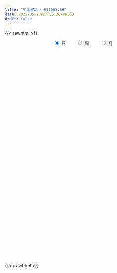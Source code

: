 ```yaml
---
title: "中国建筑 - 601668.SH"
date: 2022-05-25T17:30:36+08:00
draft: false
---
```

{{< rawhtml >}}
    <div style="text-align: center">
        <label style="padding: 1rem;"><input style="margin-right: .5rem" type="radio" name="period" value="D" checked onclick="period_change(this)">日</label>
        <label style="padding: 1rem;"><input style="margin-right: .5rem" type="radio" name="period" value="W" onclick="period_change(this)">周</label>
        <label style="padding: 1rem;"><input style="margin-right: .5rem" type="radio" name="period" value="M" onclick="period_change(this)">月</label>
    </div>
    <div id="chart" style="height: 700px;"></div> 
    <script type="text/javascript">
        const D_v = [1360101.6100000001,1392714.8,998926.4399999999,1612810.3400000001,1445352.8100000001,1021594.35,2459560.48,2908626.8500000001,1517408.1699999999,1012948.71,1741117.47,963493.4,1064479.2,879529.52,942030.1899999999,1046101.77,1076076.01,964604.95,1066996.77,1388103.6200000001,2190643.7599999998,1404100.3999999999,1274569.7,1471688.4199999999,1301064.99,1191312.5900000001,1257086.96,1027785.54,2092525.05,1422359.3400000001,913620.38,979761.47,1739070.6599999999,1266621.6599999999,990842.86,1190211.5800000001,1152554.21,976217.88,1118219.27,742549.1,1280589.49,3288427.3399999999,1996487.3300000001,1348569.6799999999,913445.9399999999,1358517.6399999999,1182794.3799999999,1583719.1899999999,1151745.0700000001,1948972.3200000001,2094670.6299999999,2552726.4900000002,1842533.4199999999,1825535.3999999999,1449966.8300000001,2083041.9299999999,2162835.0499999998,1305897.3999999999,1696450.8100000001,1042867.01,2202398.1099999999,1196700.52,3603132.4500000002,1065997.77,1224951.3700000001,1645484.1599999999,2845527.77,2789050.6299999999,1915275.4399999999,1397251.55,1253429.3500000001,1357920.6100000001,1608032.0700000001,1458011.05,2624080.1200000001,2064805.8,3075808.0600000001,10453571.7899999991,7933559.0700000003,4875967.8300000001,5429821.3099999996,4072835.29,3564433.75,5873578.7300000004,6014260.6200000001,3943899.9100000001,4676002.54,2920703.23,3292219.6800000002,2996634.7400000002,3036621.6200000001,2995160.73,2358798.6899999999,2352659.7599999998,2290833.0699999998,2071234.02,1937660.0700000001,2055385.9099999999,1497834.8500000001,2065011.6499999999,1742515.9399999999,1149049.52,2434010.52,1510064.98,975485.3100000001,1202920.03,1388474.79,1598780.3100000001,1384163.0,1288791.0,1560334.3799999999,1132849.1200000001,1296006.78,2389823.3399999999,1746901.8200000001,933894.01,1103480.1399999999,1599222.98,1027770.74,972227.53,1547441.95,4342117.0499999998,1825632.4299999999,1130415.27,1168532.8400000001,746122.8199999999,836090.39,1632609.9199999999,1250412.77,908460.7,680251.55,630937.36,632669.96,871461.38,943592.8,905299.16,1645366.5600000001,1504206.6699999999,2052636.23,3070730.1299999999,2028251.8700000001,1799703.98,1496221.8,2472458.96,1929347.9199999999,2309618.7000000002,1644216.79,1867404.1000000001,2129659.5,1799191.3500000001,1527022.21,1079974.3799999999,1229490.3200000001,1377560.3100000001,1567974.53,1040564.25,858237.55,1808339.03,1584004.72,1515031.54,2945542.6400000001,4166665.1800000002,4113448.6699999999,4156037.6899999999,3559421.4399999999,2864200.9700000002,3606356.1899999999,1796241.4099999999,4516734.3700000001,4533174.8700000001,4555757.5700000003,2184713.1600000001,3820414.5,2315543.1099999999,1582636.3600000001,2293774.8399999999,2824208.5299999998,3660556.1400000001,3102690.3100000001,3130875.8100000001,2885482.3399999999,5358190.2599999998,4611250.04,2612144.23,2662759.5600000001,1782053.4299999999,2732736.3399999999,2611863.3900000001,2437901.3900000001,2577076.5899999999,3260569.0899999999,2984045.8100000001,1423229.3100000001,1890759.79,2028189.1799999999,6006307.8899999997,2622284.4500000002,3704856.4700000002,3330211.4500000002,3421567.2599999998,2534416.8700000001,3278894.8799999999,2200565.4500000002,5042651.0999999996,3745122.54,2794406.27,3925791.23,2296643.48,2840247.0099999998,4768029.7599999998,2656634.8500000001,2853022.0699999998,3006446.5,2151277.2799999998,3609195.3599999999,3422677.04,3390237.6099999999,9455066.8900000006,5488493.5800000001,7327910.3099999996,5555097.7699999996,4370221.9800000004,3439435.3999999999,3241716.3500000001,3833250.1899999999,4141071.8399999999,3338471.79,4158451.3399999999,2545957.8100000001,2836386.1600000001,3518013.25,4147096.8999999999,5154512.4100000001,5148012.9500000002,5223922.2000000002,3950225.75,3112917.3999999999,2234132.46,3405446.3999999999,3964876.1400000001,2599425.3300000001,2554526.6600000001,2775347.2200000002,2110607.6800000002,1914530.6699999999,2110746.6499999999,2319347.9500000002,2887598.1099999999,2585779.96,1892788.8]
const D_histogram = [0.0,-0.0012189174,-0.0025288849,-0.0062593212,-0.0076402864,-0.0098966771,-0.0143924943,-0.0096403251,-0.0060388415,-0.003946267,-0.0059506336,-0.0073537643,-0.0064517881,-0.0059755425,-0.0063837504,-0.0054851827,-0.0056273411,-0.0057952607,-0.0035130991,-0.0034700356,0.0006699568,-0.000166995,0.0008092889,-0.0014131143,-0.0024638037,-0.0039383086,-0.0055985624,-0.0048248482,-0.0001172979,0.0061967449,0.0095158378,0.0101430419,0.0083824666,0.0083446754,0.0055405938,0.0017751981,0.0033442014,0.0043377708,0.0010796385,-0.0008459824,-0.0031098917,0.0028362285,0.0053137701,0.008666169,0.0085423615,0.0081412855,0.0062925391,0.0017044634,0.0007414719,0.003375758,-0.0014536893,-0.0081520727,-0.0137376185,-0.0202160749,-0.0211249127,-0.0158943242,-0.0070536319,-0.0040556831,0.0008758231,0.0016533188,0.0087171082,0.0129490948,0.0189838607,0.0206835402,0.016977123,0.0183341677,0.0150938466,0.0193182731,0.0171069742,0.012853347,0.006875138,0.0013900656,-0.0003106668,-0.0021022914,0.0031677689,0.0036459983,0.0106600711,0.0347804074,0.0523245029,0.0525824334,0.0546358961,0.0556680616,0.0546027579,0.0578977851,0.0502193823,0.0436092203,0.0232376696,0.0054665203,-0.0135846739,-0.0279412817,-0.0334337196,-0.0310916128,-0.0372925876,-0.0452472545,-0.0467610342,-0.0491572711,-0.0499544309,-0.0451264392,-0.0413901869,-0.0409924461,-0.0419764633,-0.0404883997,-0.0412656691,-0.0363080638,-0.0311239657,-0.0285514341,-0.0213037972,-0.0152863322,-0.0128732265,-0.0121782449,-0.0132070024,-0.0133176056,-0.0089875161,0.0017484672,0.0025310483,0.0053245329,0.0047526018,0.0008140893,-0.0024772167,-0.0045465077,-0.0006256124,0.0176947047,0.0242561135,0.0243243752,0.0202638395,0.0163348348,0.0113806523,0.013037619,0.0091490999,0.007073181,0.0062260665,0.0061793595,0.0034318138,-0.0002341797,-0.0023685973,-0.0002348815,0.0051008768,0.0102377482,0.0143191672,0.0225978713,0.0228110377,0.0242874821,0.0225939113,0.0234179563,0.0161507727,0.01564349,0.0180877669,0.0183836056,0.0198281432,0.0212335689,0.0161106434,0.0122331196,0.0086733974,0.0086705883,0.0064103322,0.0009244981,-0.0031067133,-0.0021787319,-0.0001006351,0.0000369175,0.0066089992,0.0168545365,0.030103375,0.0368133671,0.0306929868,0.0206107223,0.0008686589,-0.0143223981,-0.005410336,0.0053907077,0.0129681735,0.0117166164,0.0145427525,0.0076180549,0.007052721,0.0047432842,-0.0087598949,0.0001666783,0.0054526909,0.0024237516,0.0026327156,0.0105977698,-0.0019063938,-0.013178723,-0.0141235383,-0.0180861984,-0.0115660776,-0.0102781666,-0.0142283214,-0.022498445,-0.036820489,-0.0496338164,-0.0543349219,-0.0503902806,-0.0430331177,-0.0178702297,-0.0038852377,0.0061984644,0.0056360621,0.0035229371,-0.0026502899,-0.0123150121,-0.0204425437,-0.0501083016,-0.0584192823,-0.0566057374,-0.0490505658,-0.0445626786,-0.0306438215,-0.0070063847,0.0093739689,0.0190493197,0.0297150793,0.0327166449,0.0421697067,0.04614031,0.0508285423,0.0804938461,0.0902523665,0.1053235622,0.1054637598,0.0902541848,0.074949746,0.06532272,0.056419084,0.0400107114,0.0356218927,0.014664865,-0.0060389679,-0.0133596537,-0.0329376596,-0.0335698677,-0.0285993292,-0.0094634751,0.007996711,0.0113477468,-0.0026423865,-0.0165513939,-0.01751734,-0.0307019163,-0.0437638172,-0.0444771749,-0.0366737606,-0.0372593889,-0.041711132,-0.0374086423,-0.0322266872,-0.0400934053,-0.0511677751,-0.0527064775]
const D_fast = [0.0,-0.0015236467,-0.0034658355,-0.0087611021,-0.0120521389,-0.0167826988,-0.0248766396,-0.0225345517,-0.0204427785,-0.0193367707,-0.0228287957,-0.0260703675,-0.0267813383,-0.0277989783,-0.0298031238,-0.0302758518,-0.0318248455,-0.0334415802,-0.0320376934,-0.0328621389,-0.0285546572,-0.0294333578,-0.0282547517,-0.0308304335,-0.0324970738,-0.0349561558,-0.0380160502,-0.0384485481,-0.0337703223,-0.0259070932,-0.0202090409,-0.0170460764,-0.0167110349,-0.0146626573,-0.0160815904,-0.0194031866,-0.016998133,-0.0149201209,-0.0179083436,-0.02004546,-0.0230868423,-0.016431665,-0.0126256809,-0.0071067397,-0.0050949568,-0.0034607115,-0.0037363231,-0.007898283,-0.0086759064,-0.0051976809,-0.0103905505,-0.0191269521,-0.0281469025,-0.0396793777,-0.0458694436,-0.0446124361,-0.0375351518,-0.0355511238,-0.0304006618,-0.0292098364,-0.01996677,-0.0124975097,-0.0017167786,0.005153786,0.0056916495,0.0116322361,0.0121653767,0.0212193715,0.0232848162,0.0222445256,0.0179851011,0.0128475452,0.0110691461,0.0087519486,0.0148139511,0.0162036801,0.0258827706,0.0586982088,0.0893234301,0.1027269689,0.1184394057,0.1333885866,0.1459739723,0.1637434458,0.1686198886,0.1729120316,0.1583498983,0.1419453791,0.1194980164,0.0981560882,0.0843052204,0.078874424,0.0633503023,0.0440838218,0.0308797835,0.0161942289,0.0029084613,-0.0035451568,-0.0101564512,-0.020006822,-0.031484955,-0.0401189913,-0.051212678,-0.0553320887,-0.057928982,-0.0624943089,-0.0605726214,-0.0583767394,-0.0591819403,-0.06153152,-0.0658620281,-0.0693020327,-0.0672188222,-0.056045722,-0.0546303789,-0.050505761,-0.0498895418,-0.0536245319,-0.057535142,-0.06074106,-0.0569765678,-0.0342325745,-0.0216071373,-0.0154577818,-0.0144523576,-0.0142976537,-0.0164066731,-0.0114903017,-0.0130915457,-0.0133991694,-0.0126897673,-0.0111916344,-0.0130812267,-0.0168057651,-0.0195323321,-0.0174573366,-0.0108463591,-0.0031500507,0.0045111602,0.0184393321,0.0243552579,0.0319035729,0.0358584798,0.042537014,0.0393075235,0.0427111133,0.0496773319,0.0545690721,0.0609706454,0.0676844634,0.0665891986,0.0657699548,0.0643785819,0.0665434199,0.0658857469,0.0606310372,0.0558231475,0.0562064459,0.058259384,0.0584061659,0.0666304974,0.0810896689,0.1018643511,0.117777685,0.1193305514,0.1144009675,0.0948760688,0.0761044123,0.0836638904,0.095812611,0.1066321202,0.1083097171,0.1147715414,0.1097513576,0.1109492038,0.1098255881,0.0941324353,0.103100678,0.1097498634,0.107326862,0.1081940049,0.1188085015,0.1058277395,0.0912607295,0.0867850296,0.07830082,0.0819294213,0.0806477908,0.0731405555,0.0592458208,0.0357186545,0.0104968729,-0.007787963,-0.0164408919,-0.0198420084,0.0008533221,0.0138670048,0.025500323,0.0263469362,0.0251145455,0.0182787461,0.0055352707,-0.0077028968,-0.04989573,-0.0728115313,-0.0851494208,-0.0898568906,-0.0965096731,-0.0902517714,-0.0683659308,-0.0496420849,-0.0352044041,-0.0171098747,-0.005929148,0.0140663405,0.0295720213,0.0469673892,0.0967561545,0.1290777666,0.1704798528,0.1969859904,0.2043399615,0.2077729593,0.2144766133,0.2196777483,0.2132720536,0.2177887081,0.2004978965,0.1782843217,0.1676237224,0.1398113016,0.1307866266,0.1286073328,0.1453773182,0.164836682,0.1710246545,0.1563739245,0.1383270686,0.1329817876,0.1121217322,0.0881188771,0.0762862256,0.0749211997,0.0650207242,0.0501411981,0.0450915273,0.0422168105,0.0243267411,0.0004604276,-0.0142548942]
const D_slow = [0.0,-0.0003047293,-0.0009369506,-0.0025017809,-0.0044118525,-0.0068860217,-0.0104841453,-0.0128942266,-0.014403937,-0.0153905037,-0.0168781621,-0.0187166032,-0.0203295502,-0.0218234358,-0.0234193734,-0.0247906691,-0.0261975044,-0.0276463196,-0.0285245943,-0.0293921032,-0.029224614,-0.0292663628,-0.0290640406,-0.0294173192,-0.0300332701,-0.0310178472,-0.0324174878,-0.0336236999,-0.0336530244,-0.0321038381,-0.0297248787,-0.0271891182,-0.0250935015,-0.0230073327,-0.0216221842,-0.0211783847,-0.0203423344,-0.0192578917,-0.018987982,-0.0191994776,-0.0199769506,-0.0192678935,-0.0179394509,-0.0157729087,-0.0136373183,-0.011601997,-0.0100288622,-0.0096027464,-0.0094173784,-0.0085734389,-0.0089368612,-0.0109748794,-0.014409284,-0.0194633027,-0.0247445309,-0.028718112,-0.0304815199,-0.0314954407,-0.0312764849,-0.0308631552,-0.0286838782,-0.0254466045,-0.0207006393,-0.0155297542,-0.0112854735,-0.0067019316,-0.0029284699,0.0019010984,0.0061778419,0.0093911787,0.0111099632,0.0114574796,0.0113798129,0.01085424,0.0116461822,0.0125576818,0.0152226996,0.0239178014,0.0369989272,0.0501445355,0.0638035096,0.077720525,0.0913712144,0.1058456607,0.1184005063,0.1293028113,0.1351122287,0.1364788588,0.1330826903,0.1260973699,0.11773894,0.1099660368,0.1006428899,0.0893310763,0.0776408177,0.0653514999,0.0528628922,0.0415812824,0.0312337357,0.0209856242,0.0104915083,0.0003694084,-0.0099470089,-0.0190240248,-0.0268050163,-0.0339428748,-0.0392688241,-0.0430904072,-0.0463087138,-0.049353275,-0.0526550256,-0.055984427,-0.0582313061,-0.0577941893,-0.0571614272,-0.055830294,-0.0546421435,-0.0544386212,-0.0550579254,-0.0561945523,-0.0563509554,-0.0519272792,-0.0458632508,-0.039782157,-0.0347161971,-0.0306324884,-0.0277873254,-0.0245279206,-0.0222406456,-0.0204723504,-0.0189158338,-0.0173709939,-0.0165130405,-0.0165715854,-0.0171637347,-0.0172224551,-0.0159472359,-0.0133877988,-0.009808007,-0.0041585392,0.0015442202,0.0076160908,0.0132645686,0.0191190576,0.0231567508,0.0270676233,0.031589565,0.0361854664,0.0411425022,0.0464508945,0.0504785553,0.0535368352,0.0557051845,0.0578728316,0.0594754147,0.0597065392,0.0589298608,0.0583851779,0.0583600191,0.0583692485,0.0600214983,0.0642351324,0.0717609761,0.0809643179,0.0886375646,0.0937902452,0.0940074099,0.0904268104,0.0890742264,0.0904219033,0.0936639467,0.0965931008,0.1002287889,0.1021333026,0.1038964829,0.1050823039,0.1028923302,0.1029339998,0.1042971725,0.1049031104,0.1055612893,0.1082107317,0.1077341333,0.1044394525,0.100908568,0.0963870184,0.0934954989,0.0909259573,0.087368877,0.0817442657,0.0725391435,0.0601306894,0.0465469589,0.0339493887,0.0231911093,0.0187235519,0.0177522425,0.0193018586,0.0207108741,0.0215916084,0.0209290359,0.0178502829,0.0127396469,0.0002125715,-0.014392249,-0.0285436834,-0.0408063248,-0.0519469945,-0.0596079499,-0.061359546,-0.0590160538,-0.0542537239,-0.046824954,-0.0386457928,-0.0281033662,-0.0165682887,-0.0038611531,0.0162623084,0.0388254001,0.0651562906,0.0915222306,0.1140857768,0.1328232133,0.1491538933,0.1632586643,0.1732613422,0.1821668153,0.1858330316,0.1843232896,0.1809833762,0.1727489613,0.1643564943,0.157206662,0.1548407933,0.156839971,0.1596769077,0.1590163111,0.1548784626,0.1504991276,0.1428236485,0.1318826942,0.1207634005,0.1115949603,0.1022801131,0.0918523301,0.0825001696,0.0744434977,0.0644201464,0.0516282027,0.0384515833]
const D_data = [['2021-05-14', 4.8037, 4.8037, 4.7559, 4.8037],['2021-05-17', 4.7942, 4.7846, 4.7655, 4.8133],['2021-05-18', 4.7846, 4.775, 4.7559, 4.7846],['2021-05-19', 4.775, 4.7272, 4.7176, 4.775],['2021-05-20', 4.7176, 4.7367, 4.6889, 4.7367],['2021-05-21', 4.7367, 4.708, 4.708, 4.7463],['2021-05-24', 4.7176, 4.6506, 4.6411, 4.7176],['2021-05-25', 4.6602, 4.7559, 4.6411, 4.7559],['2021-05-26', 4.7463, 4.7559, 4.7272, 4.7655],['2021-05-27', 4.7559, 4.7463, 4.7272, 4.7655],['2021-05-28', 4.7559, 4.6889, 4.6793, 4.7559],['2021-05-31', 4.6889, 4.6793, 4.6698, 4.6985],['2021-06-01', 4.6889, 4.6985, 4.6793, 4.708],['2021-06-02', 4.6985, 4.6889, 4.6698, 4.708],['2021-06-03', 4.6889, 4.6698, 4.6698, 4.6985],['2021-06-04', 4.6698, 4.6793, 4.6506, 4.708],['2021-06-07', 4.6793, 4.6602, 4.6411, 4.6793],['2021-06-08', 4.6602, 4.6506, 4.6411, 4.6698],['2021-06-09', 4.6602, 4.6793, 4.6506, 4.6985],['2021-06-10', 4.6793, 4.6506, 4.6411, 4.6793],['2021-06-11', 4.6506, 4.708, 4.6411, 4.708],['2021-06-15', 4.6889, 4.6506, 4.6411, 4.708],['2021-06-16', 4.6506, 4.6698, 4.6411, 4.7176],['2021-06-17', 4.6698, 4.6219, 4.6219, 4.6793],['2021-06-18', 4.6219, 4.6219, 4.5932, 4.6315],['2021-06-21', 4.6123, 4.6028, 4.5932, 4.6315],['2021-06-22', 4.6123, 4.5836, 4.5741, 4.6315],['2021-06-23', 4.5932, 4.6028, 4.5836, 4.6123],['2021-06-24', 4.6028, 4.6602, 4.5932, 4.6889],['2021-06-25', 4.6602, 4.708, 4.6506, 4.7272],['2021-06-28', 4.708, 4.6985, 4.6698, 4.7176],['2021-06-29', 4.6985, 4.6793, 4.6602, 4.708],['2021-06-30', 4.71, 4.65, 4.62, 4.71],['2021-07-01', 4.65, 4.67, 4.63, 4.71],['2021-07-02', 4.66, 4.63, 4.62, 4.69],['2021-07-05', 4.63, 4.6, 4.58, 4.64],['2021-07-06', 4.6, 4.66, 4.59, 4.67],['2021-07-07', 4.65, 4.66, 4.61, 4.68],['2021-07-08', 4.65, 4.6, 4.58, 4.66],['2021-07-09', 4.6, 4.6, 4.58, 4.63],['2021-07-12', 4.61, 4.58, 4.57, 4.63],['2021-07-13', 4.62, 4.69, 4.61, 4.77],['2021-07-14', 4.69, 4.67, 4.64, 4.71],['2021-07-15', 4.66, 4.7, 4.64, 4.71],['2021-07-16', 4.69, 4.67, 4.66, 4.7],['2021-07-19', 4.66, 4.67, 4.6, 4.67],['2021-07-20', 4.65, 4.65, 4.61, 4.68],['2021-07-21', 4.65, 4.6, 4.59, 4.66],['2021-07-22', 4.6, 4.63, 4.59, 4.65],['2021-07-23', 4.63, 4.68, 4.62, 4.71],['2021-07-26', 4.67, 4.58, 4.57, 4.69],['2021-07-27', 4.58, 4.52, 4.48, 4.6],['2021-07-28', 4.5, 4.49, 4.46, 4.52],['2021-07-29', 4.5, 4.43, 4.42, 4.52],['2021-07-30', 4.41, 4.46, 4.38, 4.49],['2021-08-02', 4.45, 4.53, 4.39, 4.56],['2021-08-03', 4.51, 4.6, 4.5, 4.6],['2021-08-04', 4.58, 4.55, 4.53, 4.58],['2021-08-05', 4.53, 4.59, 4.53, 4.62],['2021-08-06', 4.58, 4.55, 4.53, 4.58],['2021-08-09', 4.54, 4.65, 4.52, 4.68],['2021-08-10', 4.63, 4.65, 4.6, 4.65],['2021-08-11', 4.65, 4.71, 4.65, 4.82],['2021-08-12', 4.69, 4.69, 4.67, 4.71],['2021-08-13', 4.68, 4.63, 4.61, 4.69],['2021-08-16', 4.62, 4.7, 4.61, 4.75],['2021-08-17', 4.7, 4.65, 4.61, 4.78],['2021-08-18', 4.65, 4.76, 4.63, 4.76],['2021-08-19', 4.78, 4.7, 4.68, 4.78],['2021-08-20', 4.71, 4.67, 4.63, 4.72],['2021-08-23', 4.68, 4.63, 4.63, 4.69],['2021-08-24', 4.63, 4.61, 4.59, 4.65],['2021-08-25', 4.62, 4.64, 4.58, 4.66],['2021-08-26', 4.63, 4.63, 4.61, 4.66],['2021-08-27', 4.63, 4.73, 4.62, 4.74],['2021-08-30', 4.75, 4.69, 4.68, 4.77],['2021-08-31', 4.69, 4.8, 4.69, 4.8],['2021-09-01', 4.83, 5.12, 4.82, 5.18],['2021-09-02', 5.1, 5.19, 5.06, 5.24],['2021-09-03', 5.16, 5.07, 5.06, 5.23],['2021-09-06', 5.09, 5.15, 5.09, 5.27],['2021-09-07', 5.14, 5.2, 5.11, 5.23],['2021-09-08', 5.2, 5.23, 5.17, 5.28],['2021-09-09', 5.24, 5.35, 5.18, 5.45],['2021-09-10', 5.4, 5.26, 5.25, 5.48],['2021-09-13', 5.25, 5.29, 5.22, 5.38],['2021-09-14', 5.27, 5.09, 5.08, 5.33],['2021-09-15', 5.08, 5.05, 5.03, 5.12],['2021-09-16', 5.07, 4.95, 4.95, 5.1],['2021-09-17', 4.95, 4.92, 4.85, 4.97],['2021-09-22', 4.85, 4.97, 4.84, 5.01],['2021-09-23', 5.0, 5.05, 4.99, 5.12],['2021-09-24', 5.04, 4.92, 4.91, 5.09],['2021-09-27', 4.93, 4.84, 4.81, 4.95],['2021-09-28', 4.85, 4.87, 4.83, 4.92],['2021-09-29', 4.85, 4.82, 4.79, 4.88],['2021-09-30', 4.82, 4.8, 4.76, 4.84],['2021-10-08', 4.87, 4.85, 4.81, 4.91],['2021-10-11', 4.85, 4.83, 4.8, 4.87],['2021-10-12', 4.82, 4.77, 4.74, 4.83],['2021-10-13', 4.76, 4.72, 4.71, 4.78],['2021-10-14', 4.73, 4.72, 4.68, 4.74],['2021-10-15', 4.72, 4.66, 4.64, 4.73],['2021-10-18', 4.65, 4.71, 4.65, 4.73],['2021-10-19', 4.7, 4.71, 4.67, 4.73],['2021-10-20', 4.72, 4.67, 4.65, 4.72],['2021-10-21', 4.67, 4.73, 4.66, 4.75],['2021-10-22', 4.74, 4.73, 4.72, 4.79],['2021-10-25', 4.67, 4.69, 4.66, 4.71],['2021-10-26', 4.68, 4.66, 4.66, 4.72],['2021-10-27', 4.68, 4.62, 4.6, 4.69],['2021-10-28', 4.61, 4.61, 4.58, 4.63],['2021-10-29', 4.61, 4.66, 4.6, 4.67],['2021-11-01', 4.66, 4.77, 4.65, 4.77],['2021-11-02', 4.75, 4.67, 4.65, 4.76],['2021-11-03', 4.66, 4.7, 4.65, 4.72],['2021-11-04', 4.7, 4.66, 4.66, 4.72],['2021-11-05', 4.66, 4.6, 4.59, 4.67],['2021-11-08', 4.61, 4.58, 4.58, 4.63],['2021-11-09', 4.59, 4.57, 4.56, 4.6],['2021-11-10', 4.57, 4.64, 4.52, 4.65],['2021-11-11', 4.63, 4.88, 4.61, 4.9],['2021-11-12', 4.84, 4.81, 4.81, 4.89],['2021-11-15', 4.8, 4.76, 4.73, 4.83],['2021-11-16', 4.77, 4.71, 4.69, 4.79],['2021-11-17', 4.71, 4.7, 4.7, 4.74],['2021-11-18', 4.71, 4.67, 4.66, 4.72],['2021-11-19', 4.67, 4.75, 4.65, 4.76],['2021-11-22', 4.73, 4.68, 4.67, 4.74],['2021-11-23', 4.67, 4.69, 4.66, 4.73],['2021-11-24', 4.69, 4.7, 4.67, 4.72],['2021-11-25', 4.7, 4.71, 4.69, 4.72],['2021-11-26', 4.7, 4.67, 4.67, 4.71],['2021-11-29', 4.65, 4.64, 4.63, 4.68],['2021-11-30', 4.63, 4.64, 4.63, 4.68],['2021-12-01', 4.64, 4.69, 4.63, 4.7],['2021-12-02', 4.68, 4.75, 4.66, 4.77],['2021-12-03', 4.77, 4.78, 4.73, 4.8],['2021-12-06', 4.79, 4.8, 4.77, 4.89],['2021-12-07', 4.86, 4.9, 4.84, 4.95],['2021-12-08', 4.89, 4.84, 4.83, 4.9],['2021-12-09', 4.85, 4.88, 4.83, 4.91],['2021-12-10', 4.86, 4.86, 4.85, 4.91],['2021-12-13', 4.93, 4.91, 4.9, 5.0],['2021-12-14', 4.9, 4.81, 4.79, 4.95],['2021-12-15', 4.81, 4.89, 4.79, 4.95],['2021-12-16', 4.9, 4.95, 4.9, 4.97],['2021-12-17', 4.97, 4.95, 4.93, 5.01],['2021-12-20', 4.92, 4.99, 4.91, 5.01],['2021-12-21', 4.99, 5.02, 4.97, 5.06],['2021-12-22', 5.03, 4.95, 4.93, 5.04],['2021-12-23', 4.94, 4.96, 4.93, 4.98],['2021-12-24', 4.96, 4.96, 4.92, 4.98],['2021-12-27', 4.94, 5.01, 4.93, 5.02],['2021-12-28', 5.02, 4.99, 4.93, 5.02],['2021-12-29', 4.99, 4.94, 4.94, 5.01],['2021-12-30', 4.96, 4.94, 4.93, 4.97],['2021-12-31', 4.95, 5.0, 4.91, 5.02],['2022-01-04', 4.99, 5.03, 4.96, 5.05],['2022-01-05', 5.03, 5.02, 5.01, 5.08],['2022-01-06', 5.02, 5.13, 5.01, 5.15],['2022-01-07', 5.12, 5.24, 5.11, 5.28],['2022-01-10', 5.32, 5.37, 5.25, 5.4],['2022-01-11', 5.37, 5.38, 5.32, 5.44],['2022-01-12', 5.34, 5.26, 5.17, 5.35],['2022-01-13', 5.25, 5.2, 5.18, 5.37],['2022-01-14', 5.2, 5.02, 5.0, 5.22],['2022-01-17', 5.01, 4.99, 4.96, 5.04],['2022-01-18', 4.98, 5.28, 4.98, 5.32],['2022-01-19', 5.27, 5.37, 5.26, 5.44],['2022-01-20', 5.35, 5.4, 5.34, 5.45],['2022-01-21', 5.4, 5.33, 5.3, 5.42],['2022-01-24', 5.35, 5.41, 5.32, 5.52],['2022-01-25', 5.38, 5.3, 5.3, 5.4],['2022-01-26', 5.3, 5.38, 5.26, 5.38],['2022-01-27', 5.38, 5.37, 5.3, 5.44],['2022-01-28', 5.36, 5.2, 5.2, 5.38],['2022-02-07', 5.27, 5.48, 5.27, 5.49],['2022-02-08', 5.5, 5.49, 5.4, 5.51],['2022-02-09', 5.52, 5.41, 5.38, 5.53],['2022-02-10', 5.39, 5.46, 5.35, 5.51],['2022-02-11', 5.45, 5.6, 5.44, 5.77],['2022-02-14', 5.6, 5.35, 5.32, 5.63],['2022-02-15', 5.35, 5.31, 5.26, 5.38],['2022-02-16', 5.33, 5.41, 5.33, 5.46],['2022-02-17', 5.41, 5.36, 5.32, 5.43],['2022-02-18', 5.32, 5.5, 5.3, 5.51],['2022-02-21', 5.45, 5.46, 5.36, 5.5],['2022-02-22', 5.39, 5.39, 5.34, 5.43],['2022-02-23', 5.41, 5.3, 5.3, 5.42],['2022-02-24', 5.29, 5.15, 5.1, 5.3],['2022-02-25', 5.21, 5.07, 5.04, 5.23],['2022-02-28', 5.06, 5.09, 5.03, 5.09],['2022-03-01', 5.08, 5.16, 5.08, 5.2],['2022-03-02', 5.14, 5.2, 5.13, 5.25],['2022-03-03', 5.25, 5.49, 5.22, 5.5],['2022-03-04', 5.46, 5.45, 5.38, 5.49],['2022-03-07', 5.44, 5.47, 5.41, 5.57],['2022-03-08', 5.44, 5.37, 5.33, 5.52],['2022-03-09', 5.4, 5.35, 5.13, 5.49],['2022-03-10', 5.43, 5.28, 5.27, 5.45],['2022-03-11', 5.2, 5.19, 5.04, 5.21],['2022-03-14', 5.13, 5.15, 5.1, 5.32],['2022-03-15', 5.11, 4.75, 4.75, 5.14],['2022-03-16', 4.81, 4.87, 4.67, 4.87],['2022-03-17', 4.93, 4.93, 4.89, 5.0],['2022-03-18', 4.9, 4.98, 4.89, 5.07],['2022-03-21', 5.03, 4.93, 4.9, 5.03],['2022-03-22', 4.94, 5.06, 4.9, 5.09],['2022-03-23', 5.1, 5.26, 5.06, 5.34],['2022-03-24', 5.21, 5.27, 5.2, 5.38],['2022-03-25', 5.25, 5.26, 5.16, 5.32],['2022-03-28', 5.22, 5.34, 5.2, 5.39],['2022-03-29', 5.34, 5.3, 5.24, 5.35],['2022-03-30', 5.32, 5.44, 5.27, 5.48],['2022-03-31', 5.45, 5.44, 5.42, 5.55],['2022-04-01', 5.4, 5.51, 5.39, 5.54],['2022-04-06', 5.56, 5.97, 5.54, 6.03],['2022-04-07', 5.96, 5.9, 5.83, 6.05],['2022-04-08', 5.98, 6.12, 5.91, 6.22],['2022-04-11', 6.11, 6.07, 6.0, 6.23],['2022-04-12', 6.01, 5.93, 5.91, 6.11],['2022-04-13', 5.93, 5.93, 5.84, 6.08],['2022-04-14', 5.95, 6.01, 5.85, 6.1],['2022-04-15', 6.01, 6.04, 5.98, 6.24],['2022-04-18', 6.05, 5.94, 5.9, 6.23],['2022-04-19', 5.93, 6.09, 5.87, 6.1],['2022-04-20', 6.11, 5.86, 5.8, 6.11],['2022-04-21', 5.8, 5.78, 5.74, 5.92],['2022-04-22', 5.74, 5.89, 5.72, 5.95],['2022-04-25', 5.8, 5.67, 5.67, 5.97],['2022-04-26', 5.65, 5.85, 5.65, 5.98],['2022-04-27', 6.0, 5.93, 5.74, 6.08],['2022-04-28', 5.88, 6.18, 5.86, 6.19],['2022-04-29', 6.16, 6.28, 6.02, 6.3],['2022-05-05', 6.29, 6.19, 6.15, 6.4],['2022-05-06', 6.05, 5.97, 5.87, 6.09],['2022-05-09', 5.96, 5.91, 5.83, 6.05],['2022-05-10', 5.86, 6.04, 5.77, 6.06],['2022-05-11', 6.03, 5.85, 5.83, 6.04],['2022-05-12', 5.82, 5.77, 5.7, 5.89],['2022-05-13', 5.78, 5.87, 5.74, 5.9],['2022-05-16', 5.95, 5.98, 5.81, 6.01],['2022-05-17', 5.95, 5.88, 5.84, 5.98],['2022-05-18', 5.86, 5.8, 5.73, 5.87],['2022-05-19', 5.73, 5.89, 5.71, 5.92],['2022-05-20', 5.88, 5.91, 5.83, 5.96],['2022-05-23', 5.88, 5.72, 5.71, 5.9],['2022-05-24', 5.73, 5.6, 5.57, 5.74],['2022-05-25', 5.63, 5.65, 5.6, 5.66]]
const W_v = [17061083.4400000013,20115876.9299999997,12905456.0999999996,11365096.8499999996,7914925.2700000005,7368181.1600000001,9807927.8499999996,15350820.6600000001,10440099.7699999996,9460632.5100000016,8158126.6500000004,6346108.0999999996,4824518.3700000001,5522163.8200000003,9286783.4199999999,14365137.0,11336544.8000000007,10008651.0,18715376.5399999991,9955130.5800000001,8967534.4900000002,4967305.4299999997,3451808.8799999999,6895332.25,7482086.7699999996,11528699.5199999996,30695858.0399999991,26528688.950000003,18694260.9000000022,24327058.7100000046,5160155.4000000004,3707441.48,6971824.5200000005,5224370.96,5121528.7599999998,6647256.54,4631498.1900000004,2056229.0,3896496.2200000002,4722887.54,3274567.1699999999,2361393.02,3312708.2000000002,2575589.77,2455764.6200000001,2701234.6400000006,2779932.3500000001,2897496.2699999996,5357112.0,3422611.9200000004,4972445.1999999993,3083978.77,3098770.4900000002,11863041.9600000009,6625022.7699999996,6895790.4900000002,4125618.54,4234111.2800000003,4083248.6099999994,3748297.5499999998,2872979.7999999998,6762590.459999999,3683806.8500000001,5452071.3500000006,4407333.29,6057380.3099999996,6802647.6399999997,3277612.5,4245352.0199999996,4723374.4699999997,5915436.1099999994,8552941.8399999999,8705771.5899999999,11790358.7000000011,5150788.6200000001,2685248.2199999997,3439977.3000000003,4060658.48,4271748.3399999999,4271925.8499999996,5720655.6100000003,8583010.1999999993,24113896.2399999984,27027082.0899999961,11401770.4199999999,13262992.2400000002,9434104.9600000009,14695120.7699999996,17122148.4000000022,15192922.9400000013,9987481.0899999999,2829531.8900000001,8458356.0,5466549.7699999996,5646289.71,4543041.7999999998,3101219.4300000002,6203978.9999999991,4568348.04,3695930.8700000001,5808035.6400000006,3265227.9299999997,3263512.4699999997,3916749.0200000005,3783908.0899999999,3676302.6100000003,3511629.9500000002,3336219.1299999999,4431669.29,6158278.8599999994,3842488.3200000003,5100702.1099999994,3767772.6500000004,620340.46,3795178.5499999998,7316313.7200000007,5372800.46,6123044.2999999998,10795434.2399999984,7506999.8399999999,5821697.2300000004,8151042.3100000015,4666556.3799999999,6369942.1999999993,8132904.1799999997,5868082.2200000007,12501540.3599999994,11197028.1999999993,6637288.4500000002,7103167.4399999995,12538542.0999999996,7644474.8000000007,11444706.2400000002,20207948.2300000004,23377463.3599999994,13770754.3200000003,10967870.75,8833140.0600000005,5818058.5500000007,4285969.1900000004,4817612.7199999997,5755914.25,5732953.0499999998,5114037.1299999999,6688508.0,5253470.0899999999,4698831.5699999994,6152938.8299999991,5271146.3799999999,6505596.4100000001,6028589.6500000004,14140916.9500000011,27803747.9900000021,15384371.5,12208757.4900000002,7326524.1199999992,10365520.6799999997,16083914.1799999997,9855018.25,6946674.3100000005,8975673.5800000001,9396560.9000000004,10275606.0899999999,10217633.5600000005,3757438.1300000004,1397926.04,9829891.5299999993,10603939.9400000013,22630042.0300000012,18694589.3300000019,17122360.1799999997,12452889.4499999993,14975693.120000001,14957812.4900000002,10338526.6300000008,8284152.0800000001,9747828.2999999989,6458549.4499999993,16218135.1799999997,21307733.4799999967,10821515.129999999,7549022.669999999,6841411.4400000013,3269807.4500000002,4666352.9900000002,15519448.4600000009,9369490.9100000001,13392897.3100000005,14120144.0299999993,10968258.2600000016,9426736.9200000018,5026876.1400000006,7278138.0599999996,7630870.1600000001,8603850.0800000001,3206600.1799999997,5857535.6400000006,6471398.7400000002,9639661.6799999997,4895634.0800000001,6686425.1099999994,5451423.5099999998,6991069.4799999995,5889917.0300000003,5179752.0399999991,8827519.7799999993,7225748.5999999996,9765432.7699999996,8291092.1999999993,9293180.2199999988,10592589.5500000007,8301473.2000000002,28403712.549999997,24954929.6999999993,17829460.1000000015,8390581.0399999991,8652386.9199999999,2055385.9099999999,8888422.4799999986,6675725.4199999999,6662144.2800000003,7773322.2899999991,9715189.6999999993,5513771.2400000002,4102732.3399999994,5869926.5700000003,10447544.0099999998,10223046.4700000007,7765337.7600000007,6652675.6699999999,10211244.0800000001,18299464.9600000009,17586621.3800000027,12836577.339999998,18137794.8599999994,14400943.5999999996,13871456.2700000014,13970770.620000001,16269946.9299999997,17708536.5899999999,15414577.1699999999,15579833.7899999991,22271470.7800000012,20439721.6900000013,17020338.9399999976,23191557.7100000009,7063143.1500000004,14758406.9900000002,11230580.1700000018,7366166.8700000001]
const W_histogram = [0.0,0.0218447863,0.0176598094,0.0021061937,-0.01579306,-0.0198866716,-0.0079196763,-0.0190680185,-0.0297688117,-0.0272562419,-0.0340046592,-0.0497002061,-0.0521922497,-0.0521195692,-0.0360292317,-0.0185996185,-0.0194728674,-0.0170306278,-0.0078387166,-0.0004323679,0.0010896655,-0.0067172655,-0.0084213783,-0.0212910958,-0.0086612046,0.0006423415,0.0415334232,0.0785292204,0.0768099504,0.0213518536,-0.0089301588,-0.0134835339,-0.0274618972,-0.0338334399,-0.0417843455,-0.0430655521,-0.0495289798,-0.0560127448,-0.0536943523,-0.0633377498,-0.0567905065,-0.0526258727,-0.0357514458,-0.0232329557,-0.0196064883,-0.0197140573,-0.0189397389,-0.0100540826,-0.0080527526,-0.0147797816,-0.038608115,-0.0460804345,-0.0428107652,-0.0048533345,0.0042570689,0.0325411958,0.0278199616,0.0260486856,0.0250111512,0.0112844569,0.0045870744,0.0203710901,0.0310692506,0.0190771841,0.0071692838,0.015367271,0.0282740857,0.0279473887,0.0404351667,0.0430538315,0.0632722929,0.0835920583,0.1061529906,0.0943856413,0.0769412229,0.0641060043,0.0506914899,0.0563724422,0.0610109306,0.0651881684,0.0584149593,0.0507182082,0.0541666036,0.041424083,0.0356868091,0.0368507621,0.0273257481,0.0298410387,0.0339786451,0.0451311649,0.0199665612,0.0036197589,-0.0309468678,-0.0578901837,-0.0796533357,-0.0842687934,-0.0799870652,-0.0605344347,-0.037872865,-0.0284308621,-0.0053303204,-0.0007712806,0.0107616631,0.0189783771,0.0081584507,-0.0128704244,-0.0315082484,-0.0352434691,-0.0411298704,-0.0250006765,-0.0099966839,-0.0147071655,-0.0232549852,-0.0295842594,-0.0270591575,-0.0243518668,-0.0251523002,-0.0327553817,-0.0423876415,-0.0579934498,-0.0569606229,-0.050133083,-0.0428591712,-0.0244018713,-0.0004404901,0.0180639135,0.0586274988,0.0772019901,0.079663852,0.0581802786,0.0303335079,0.0252055132,0.0145089755,0.0061530921,0.0191080056,0.0070258778,-0.0083572717,-0.0108547488,-0.0168944332,-0.0189151996,-0.0176808203,-0.0250243208,-0.0202246695,-0.0186259312,-0.0214233093,-0.0267806169,-0.0286908176,-0.0253329163,-0.0229139796,-0.0135064089,-0.011310675,0.0061738423,0.0292663315,0.0295481055,0.0295030975,0.0267441682,0.0290878779,0.0411542828,0.039653644,0.0381956811,0.0263643241,0.0159239038,0.022137873,0.0158100711,0.0104685765,0.0078393789,0.007023774,0.0055464556,0.0043254577,0.0191970994,0.0201214614,0.0244307039,0.0360746446,0.0290253812,0.0105629591,0.000549663,-0.0146400072,-0.0255244934,-0.031862898,-0.030058582,-0.0329471265,-0.0409947661,-0.0480975868,-0.0461873301,-0.0312900701,-0.0156888124,-0.0059167075,0.0064166313,0.0099236585,0.0174689287,0.0252719918,0.0254437173,0.0293104599,0.0224026934,0.0078338123,0.001417282,-0.0007752952,-0.0081425924,-0.0134601061,-0.0165771563,-0.0156695986,-0.0195776237,-0.0152650748,-0.0164637867,-0.0179532394,-0.0131241579,-0.0083870372,-0.0186148303,-0.0178602809,-0.0108592362,-0.0028379717,0.0066850804,0.034503919,0.0626806016,0.0556382821,0.0484617392,0.0338087002,0.0260096207,0.0075397903,-0.0000746329,-0.0094202396,-0.018701359,-0.010182134,-0.008160152,-0.0115742663,-0.0060649106,0.0028479868,0.0140586149,0.020984281,0.0267278635,0.0441320654,0.0384758493,0.0523979858,0.0496624352,0.0703397424,0.0725386861,0.041815318,0.0436644544,0.0248896459,-0.0026934905,-0.0030747685,0.0117060169,0.0581629352,0.0778717383,0.0751374512,0.0927698907,0.0773596723,0.0552721763,0.0389658514,0.007903747]
const W_fast = [0.0,0.0273059829,0.0275359583,0.0125088911,-0.0093386276,-0.0184039071,-0.0084168309,-0.0243321777,-0.0424751738,-0.0467766646,-0.0620262466,-0.0901468451,-0.1056869511,-0.1186441629,-0.1115611333,-0.0987814248,-0.1045228905,-0.1063383079,-0.0991060759,-0.0918078191,-0.0900133693,-0.0994996167,-0.1033090741,-0.1215015656,-0.1110369755,-0.101572844,-0.0502984065,0.0063296958,0.0238129134,-0.02630722,-0.0588217721,-0.0667460307,-0.0875898682,-0.102419771,-0.1208167629,-0.1328643575,-0.1517100302,-0.1721969814,-0.1833021769,-0.2087800119,-0.2164303953,-0.2254222296,-0.2174856641,-0.210775413,-0.2120505676,-0.217086651,-0.2210472673,-0.2146751317,-0.2146869898,-0.2251089642,-0.2585893263,-0.2775817544,-0.2850147764,-0.2482706794,-0.2380960087,-0.2016765829,-0.1994428267,-0.1947019313,-0.1894866779,-0.200392258,-0.2059428719,-0.1850660837,-0.1666006105,-0.1738233809,-0.1839389603,-0.1718991554,-0.1519238193,-0.1452636691,-0.1226670994,-0.1092849767,-0.0732484421,-0.0320306621,0.0170685178,0.0288975788,0.0306884662,0.0338797487,0.0331381068,0.0529121696,0.0728033906,0.0932776705,0.1011082012,0.1060910022,0.1230810485,0.1206945486,0.123878977,0.1342556205,0.1315620435,0.1415375939,0.1541698616,0.1766051726,0.1564322092,0.1409903466,0.098687003,0.0572711412,0.0155946552,-0.0100880008,-0.025803039,-0.0214840171,-0.0082906637,-0.0059563763,0.0158115853,0.020177805,0.0344011645,0.0473624728,0.0385821591,0.0143356778,-0.0121792083,-0.0247252963,-0.0408941652,-0.0310151404,-0.0185103188,-0.0268975917,-0.0412591577,-0.0549844968,-0.0592241842,-0.0626048603,-0.0696933687,-0.0854852957,-0.1057144658,-0.1358186365,-0.1490259653,-0.1547316963,-0.1581725772,-0.1458157452,-0.1219644866,-0.0989441046,-0.0437236446,-0.0058486557,0.0165291692,0.0095906655,-0.0106727283,-0.0094993447,-0.0165686385,-0.0233862489,-0.005654334,-0.0159799923,-0.0334524597,-0.0386636241,-0.0489269167,-0.0556764831,-0.0588623088,-0.0724618895,-0.0727184056,-0.07577615,-0.0839293555,-0.0959818173,-0.1050647225,-0.1080400502,-0.1113496084,-0.1053186399,-0.1059505747,-0.0869225969,-0.0565135248,-0.0488447245,-0.0415139581,-0.0375868453,-0.0279711661,-0.0056161905,0.0027965817,0.0108875391,0.0056472631,-0.0008121812,0.0109362562,0.0085609721,0.0058366216,0.0051672686,0.0061076073,0.0060169028,0.0058772693,0.0255481858,0.0315029132,0.0419198316,0.0625824335,0.0627895154,0.0469678331,0.0370919527,0.0182422807,0.0009766712,-0.0133274579,-0.0190377874,-0.0301631136,-0.0484594447,-0.067586662,-0.0772232379,-0.0701484954,-0.0584694409,-0.0501765127,-0.0362390162,-0.0302510743,-0.018338572,-0.0042175109,0.0023151439,0.0135095014,0.0122024083,-0.0004080197,-0.0064702295,-0.0088566305,-0.0182595757,-0.026942116,-0.0342034553,-0.0372132972,-0.0460157283,-0.0455194481,-0.0508341066,-0.0568118693,-0.0552638272,-0.0526234657,-0.0675049664,-0.0712154872,-0.0669292516,-0.05961748,-0.0484231578,-0.0119783395,0.0318684936,0.0387357446,0.0436746365,0.0374737725,0.0361770981,0.0195922154,0.0119591339,0.0002584674,-0.0136979918,-0.0077243004,-0.0077423563,-0.0140500372,-0.0100569092,-0.0004320151,0.0142932668,0.0264650031,0.0388905515,0.0673277697,0.0712905159,0.0983121489,0.1079922071,0.1462544499,0.1665880651,0.1463185265,0.1590837765,0.1465313795,0.1182748704,0.1171249004,0.1348321899,0.195829842,0.2350065797,0.2510566554,0.2918815676,0.2958112673,0.2875418153,0.2809769533,0.2518907856]
const W_slow = [0.0,0.0054611966,0.0098761489,0.0104026974,0.0064544324,0.0014827645,-0.0004971546,-0.0052641592,-0.0127063621,-0.0195204226,-0.0280215874,-0.040446639,-0.0534947014,-0.0665245937,-0.0755319016,-0.0801818063,-0.0850500231,-0.0893076801,-0.0912673592,-0.0913754512,-0.0911030348,-0.0927823512,-0.0948876958,-0.1002104697,-0.1023757709,-0.1022151855,-0.0918318297,-0.0721995246,-0.052997037,-0.0476590736,-0.0498916133,-0.0532624968,-0.0601279711,-0.068586331,-0.0790324174,-0.0897988054,-0.1021810504,-0.1161842366,-0.1296078246,-0.1454422621,-0.1596398887,-0.1727963569,-0.1817342184,-0.1875424573,-0.1924440793,-0.1973725937,-0.2021075284,-0.204621049,-0.2066342372,-0.2103291826,-0.2199812113,-0.2315013199,-0.2422040112,-0.2434173449,-0.2423530776,-0.2342177787,-0.2272627883,-0.2207506169,-0.2144978291,-0.2116767149,-0.2105299463,-0.2054371738,-0.1976698611,-0.1929005651,-0.1911082441,-0.1872664264,-0.180197905,-0.1732110578,-0.1631022661,-0.1523388082,-0.136520735,-0.1156227204,-0.0890844728,-0.0654880625,-0.0462527567,-0.0302262557,-0.0175533832,-0.0034602726,0.01179246,0.0280895021,0.0426932419,0.055372794,0.0689144449,0.0792704656,0.0881921679,0.0974048584,0.1042362955,0.1116965551,0.1201912164,0.1314740077,0.136465648,0.1373705877,0.1296338707,0.1151613248,0.0952479909,0.0741807926,0.0541840263,0.0390504176,0.0295822013,0.0224744858,0.0211419057,0.0209490856,0.0236395013,0.0283840956,0.0304237083,0.0272061022,0.0193290401,0.0105181728,0.0002357052,-0.0060144639,-0.0085136349,-0.0121904262,-0.0180041725,-0.0254002374,-0.0321650268,-0.0382529935,-0.0445410685,-0.0527299139,-0.0633268243,-0.0778251868,-0.0920653425,-0.1045986132,-0.115313406,-0.1214138739,-0.1215239964,-0.117008018,-0.1023511433,-0.0830506458,-0.0631346828,-0.0485896132,-0.0410062362,-0.0347048579,-0.031077614,-0.029539341,-0.0247623396,-0.0230058701,-0.025095188,-0.0278088752,-0.0320324835,-0.0367612834,-0.0411814885,-0.0474375687,-0.0524937361,-0.0571502189,-0.0625060462,-0.0692012004,-0.0763739048,-0.0827071339,-0.0884356288,-0.091812231,-0.0946398998,-0.0930964392,-0.0857798563,-0.0783928299,-0.0710170556,-0.0643310135,-0.057059044,-0.0467704733,-0.0368570623,-0.0273081421,-0.020717061,-0.0167360851,-0.0112016168,-0.007249099,-0.0046319549,-0.0026721102,-0.0009161667,0.0004704472,0.0015518116,0.0063510864,0.0113814518,0.0174891278,0.0265077889,0.0337641342,0.036404874,0.0365422897,0.0328822879,0.0265011646,0.0185354401,0.0110207946,0.0027840129,-0.0074646786,-0.0194890753,-0.0310359078,-0.0388584253,-0.0427806284,-0.0442598053,-0.0426556475,-0.0401747328,-0.0358075007,-0.0294895027,-0.0231285734,-0.0158009584,-0.0102002851,-0.008241832,-0.0078875115,-0.0080813353,-0.0101169834,-0.0134820099,-0.017626299,-0.0215436986,-0.0264381046,-0.0302543733,-0.0343703199,-0.0388586298,-0.0421396693,-0.0442364286,-0.0488901361,-0.0533552064,-0.0560700154,-0.0567795083,-0.0551082382,-0.0464822585,-0.0308121081,-0.0169025375,-0.0047871027,0.0036650723,0.0101674775,0.0120524251,0.0120337668,0.0096787069,0.0050033672,0.0024578337,0.0004177957,-0.0024757709,-0.0039919986,-0.0032800019,0.0002346519,0.0054807221,0.012162688,0.0231957043,0.0328146667,0.0459141631,0.0583297719,0.0759147075,0.094049379,0.1045032085,0.1154193221,0.1216417336,0.120968361,0.1201996688,0.1231261731,0.1376669068,0.1571348414,0.1759192042,0.1991116769,0.218451595,0.2322696391,0.2420111019,0.2439870386]
const W_data = [['2017-07-14', 5.8444, 6.3174, 5.8195, 6.417],['2017-07-21', 6.2925, 6.6597, 6.1244, 6.7904],['2017-07-28', 6.6659, 6.3983, 6.2427, 6.8215],['2017-08-04', 6.3921, 6.2116, 6.1991, 6.5601],['2017-08-11', 6.1867, 6.0871, 6.0622, 6.2987],['2017-08-18', 6.1244, 6.1867, 6.0684, 6.2614],['2017-08-25', 6.2302, 6.3983, 6.1742, 6.4419],['2017-09-01', 6.3983, 6.0995, 6.0373, 6.5041],['2017-09-08', 6.0746, 6.0249, 6.0124, 6.2365],['2017-09-15', 6.0373, 6.1431, 6.0124, 6.2365],['2017-09-22', 6.1867, 5.9875, 5.9813, 6.2614],['2017-09-29', 5.9751, 5.7759, 5.7634, 5.9875],['2017-10-13', 5.8568, 5.8444, 5.8257, 5.9502],['2017-10-20', 5.8506, 5.8195, 5.7759, 5.9439],['2017-10-27', 5.8132, 6.0186, 5.7386, 6.0871],['2017-11-03', 6.0062, 6.0933, 5.8319, 6.1991],['2017-11-10', 6.0498, 5.8817, 5.8693, 6.1369],['2017-11-17', 5.8506, 5.9004, 5.7448, 5.9253],['2017-11-24', 5.863, 5.9937, 5.7946, 6.28],['2017-12-01', 5.9751, 6.0, 5.8755, 6.1182],['2017-12-08', 5.9688, 5.9377, 5.9004, 6.1058],['2017-12-15', 5.9253, 5.7883, 5.7759, 5.9502],['2017-12-22', 5.7883, 5.8195, 5.7697, 5.863],['2017-12-29', 5.8195, 5.6141, 5.5269, 5.8879],['2018-01-05', 5.6078, 5.9066, 5.6016, 6.0062],['2018-01-12', 5.8942, 5.9066, 5.8568, 6.0684],['2018-01-19', 5.9066, 6.4419, 5.8381, 6.5539],['2018-01-26', 6.417, 6.641, 6.3672, 6.7531],['2018-02-02', 6.6473, 6.3049, 6.1058, 6.7157],['2018-02-09', 6.2116, 5.5083, 5.2966, 6.4979],['2018-02-14', 5.5269, 5.5892, 5.4398, 5.6763],['2018-02-23', 5.6825, 5.8008, 5.6203, 5.8257],['2018-03-02', 5.8506, 5.6078, 5.5767, 5.8506],['2018-03-09', 5.6016, 5.6141, 5.5829, 5.7012],['2018-03-16', 5.639, 5.5145, 5.502, 5.6514],['2018-03-23', 5.5145, 5.5269, 5.3589, 5.5892],['2018-03-30', 5.4896, 5.39, 5.3464, 5.502],['2018-04-04', 5.3962, 5.2966, 5.2904, 5.4398],['2018-04-13', 5.2904, 5.334, 5.2593, 5.4647],['2018-04-20', 5.3278, 5.0975, 4.9917, 5.3527],['2018-04-27', 5.0726, 5.222, 5.0601, 5.2593],['2018-05-04', 5.278, 5.1535, 5.1224, 5.3215],['2018-05-11', 5.1722, 5.3091, 5.1348, 5.3589],['2018-05-18', 5.3278, 5.2842, 5.2157, 5.3464],['2018-05-25', 5.3091, 5.1722, 5.0913, 5.3278],['2018-06-01', 5.1597, 5.0913, 5.0539, 5.2033],['2018-06-08', 5.0975, 5.0601, 5.0477, 5.1971],['2018-06-15', 5.0352, 5.1473, 5.0166, 5.2095],['2018-06-22', 5.1037, 5.0539, 5.0103, 5.2406],['2018-06-29', 5.1037, 4.8927, 4.7801, 5.1161],['2018-07-06', 4.8658, 4.5432, 4.4178, 4.8658],['2018-07-13', 4.5522, 4.597, 4.4626, 4.6507],['2018-07-20', 4.588, 4.6507, 4.4984, 4.6866],['2018-07-27', 4.6149, 5.1436, 4.6149, 5.3497],['2018-08-03', 5.1526, 4.8748, 4.83, 5.3766],['2018-08-10', 4.9017, 5.1974, 4.8658, 5.287],['2018-08-17', 5.1346, 4.8389, 4.83, 5.1884],['2018-08-24', 4.8389, 4.8479, 4.8031, 5.0271],['2018-08-31', 4.8748, 4.8389, 4.7852, 4.9913],['2018-09-07', 4.821, 4.6239, 4.5791, 4.8568],['2018-09-14', 4.597, 4.6328, 4.5432, 4.6597],['2018-09-21', 4.6149, 4.9196, 4.5432, 4.9285],['2018-09-28', 4.8479, 4.9196, 4.812, 4.9554],['2018-10-12', 4.7852, 4.6239, 4.5074, 4.8748],['2018-10-19', 4.6239, 4.5432, 4.3998, 4.6418],['2018-10-26', 4.5791, 4.7672, 4.5701, 4.821],['2018-11-02', 4.812, 4.8748, 4.6149, 4.9285],['2018-11-09', 4.8837, 4.7404, 4.7224, 4.8927],['2018-11-16', 4.7404, 4.9375, 4.7314, 4.9644],['2018-11-23', 4.9554, 4.8658, 4.8658, 5.0629],['2018-11-30', 4.9106, 5.1705, 4.8748, 5.1884],['2018-12-07', 5.3049, 5.3228, 5.1705, 5.4214],['2018-12-14', 5.2959, 5.5289, 5.2242, 5.6006],['2018-12-21', 5.5468, 5.1974, 5.1436, 5.6902],['2018-12-28', 5.1436, 5.1078, 4.9375, 5.2242],['2019-01-04', 5.0809, 5.1346, 4.9465, 5.1436],['2019-01-11', 5.1884, 5.0988, 5.054, 5.2242],['2019-01-18', 5.0898, 5.3587, 5.054, 5.3587],['2019-01-25', 5.3497, 5.4214, 5.2153, 5.4662],['2019-02-01', 5.4752, 5.4931, 5.3855, 5.5379],['2019-02-15', 5.4662, 5.4035, 5.3855, 5.6006],['2019-02-22', 5.4393, 5.4035, 5.3049, 5.511],['2019-03-01', 5.4214, 5.5827, 5.4035, 5.8874],['2019-03-08', 5.6275, 5.4035, 5.3855, 5.7977],['2019-03-15', 5.3766, 5.4841, 5.3587, 5.5916],['2019-03-22', 5.502, 5.6006, 5.4931, 5.735],['2019-03-29', 5.4931, 5.4841, 5.3139, 5.511],['2019-04-04', 5.502, 5.6544, 5.4931, 5.735],['2019-04-12', 5.7081, 5.735, 5.6454, 5.8963],['2019-04-19', 5.8246, 5.9142, 5.7888, 6.0307],['2019-04-26', 5.9411, 5.4662, 5.4572, 5.959],['2019-04-30', 5.502, 5.4931, 5.4572, 5.5737],['2019-05-10', 5.3766, 5.1346, 5.0002, 5.4214],['2019-05-17', 5.0898, 5.045, 5.0271, 5.1526],['2019-05-24', 5.0361, 4.9375, 4.83, 5.0809],['2019-05-31', 4.9375, 5.0271, 4.9106, 5.0629],['2019-06-06', 5.0271, 5.0809, 4.9823, 5.1078],['2019-06-14', 5.0988, 5.2857, 5.0898, 5.4124],['2019-06-21', 5.2949, 5.4056, 5.2395, 5.4517],['2019-06-28', 5.4148, 5.3041, 5.2764, 5.4517],['2019-07-05', 5.3779, 5.5532, 5.3595, 5.6546],['2019-07-12', 5.5163, 5.3964, 5.2949, 5.5439],['2019-07-19', 5.3687, 5.5347, 5.3041, 5.5624],['2019-07-26', 5.5532, 5.5624, 5.4609, 5.6362],['2019-08-02', 5.5624, 5.3318, 5.258, 5.5901],['2019-08-09', 5.2857, 5.1196, 5.0735, 5.3133],['2019-08-16', 5.1381, 5.0274, 4.9167, 5.1842],['2019-08-23', 5.0735, 5.1288, 5.055, 5.2119],['2019-08-30', 5.0366, 5.0458, 4.9997, 5.1565],['2019-09-06', 5.0458, 5.3226, 5.0458, 5.4056],['2019-09-12', 5.3687, 5.3779, 5.258, 5.3871],['2019-09-20', 5.3779, 5.1473, 5.1288, 5.3779],['2019-09-27', 5.1196, 5.0458, 5.0181, 5.1288],['2019-09-30', 5.0366, 5.0089, 5.0089, 5.0735],['2019-10-11', 5.0366, 5.0827, 4.9905, 5.1012],['2019-10-18', 5.1196, 5.0735, 5.055, 5.1934],['2019-10-25', 5.0735, 5.0089, 4.9536, 5.0919],['2019-11-01', 5.0274, 4.8706, 4.7968, 5.0366],['2019-11-08', 4.8798, 4.7599, 4.7506, 4.9443],['2019-11-15', 4.7414, 4.5661, 4.5569, 4.7414],['2019-11-22', 4.5754, 4.6768, 4.5477, 4.7322],['2019-11-29', 4.6861, 4.7137, 4.6768, 4.8613],['2019-12-06', 4.7322, 4.7045, 4.6399, 4.7599],['2019-12-13', 4.7137, 4.8706, 4.6953, 4.8798],['2019-12-20', 4.8429, 5.0274, 4.8337, 5.0827],['2019-12-27', 5.0366, 5.0643, 4.9075, 5.1381],['2020-01-03', 5.0643, 5.5163, 5.055, 5.5716],['2020-01-10', 5.4886, 5.4425, 5.3964, 5.7192],['2020-01-17', 5.4517, 5.3502, 5.3133, 5.5532],['2020-01-23', 5.3502, 5.0458, 4.9905, 5.3779],['2020-02-07', 4.5477, 4.8613, 4.5477, 4.9536],['2020-02-14', 4.8244, 5.0735, 4.7968, 5.1104],['2020-02-21', 5.0735, 4.972, 4.8982, 5.1104],['2020-02-28', 4.9628, 4.9536, 4.7506, 5.0919],['2020-03-06', 5.0089, 5.2395, 4.9812, 5.5532],['2020-03-13', 5.1473, 4.9351, 4.723, 5.1842],['2020-03-20', 4.9536, 4.8152, 4.5938, 5.0735],['2020-03-27', 4.6861, 4.9167, 4.6768, 4.9997],['2020-04-03', 4.8706, 4.8337, 4.7783, 4.9812],['2020-04-10', 4.8982, 4.8429, 4.8337, 4.9536],['2020-04-17', 4.8152, 4.8613, 4.7968, 4.9075],['2020-04-24', 4.889, 4.7137, 4.6953, 4.9259],['2020-04-30', 4.7322, 4.8337, 4.6492, 4.8429],['2020-05-08', 4.7875, 4.7875, 4.7691, 4.9167],['2020-05-15', 4.806, 4.7045, 4.6861, 4.8613],['2020-05-22', 4.7414, 4.6215, 4.6215, 4.7599],['2020-05-29', 4.6399, 4.6123, 4.5846, 4.6676],['2020-06-05', 4.6123, 4.6492, 4.603, 4.7506],['2020-06-12', 4.6584, 4.6215, 4.5754, 4.7137],['2020-06-19', 4.6123, 4.7137, 4.5846, 4.723],['2020-06-24', 4.6861, 4.6315, 4.603, 4.6953],['2020-07-03', 4.6219, 4.8611, 4.5549, 4.8994],['2020-07-10', 4.976, 5.043, 4.9568, 5.4544],['2020-07-17', 5.0525, 4.8324, 4.8133, 5.1769],['2020-07-24', 4.8516, 4.842, 4.8324, 5.0717],['2020-07-31', 4.8516, 4.8133, 4.7846, 4.8899],['2020-08-07', 4.8229, 4.8899, 4.7942, 4.9473],['2020-08-14', 4.8803, 5.0717, 4.8803, 5.1195],['2020-08-21', 5.1004, 4.9568, 4.9377, 5.1482],['2020-08-28', 4.976, 4.976, 4.842, 5.0047],['2020-09-04', 4.9951, 4.8324, 4.8133, 5.0238],['2020-09-11', 4.842, 4.8037, 4.7846, 4.8994],['2020-09-18', 4.8229, 5.0143, 4.7942, 5.0143],['2020-09-25', 5.0143, 4.8707, 4.842, 5.0525],['2020-09-30', 4.8611, 4.8611, 4.8229, 4.8803],['2020-10-09', 4.8899, 4.8803, 4.8611, 4.9186],['2020-10-16', 4.8803, 4.8994, 4.8611, 4.9473],['2020-10-23', 4.8994, 4.8899, 4.8037, 4.976],['2020-10-30', 5.0621, 4.8899, 4.8803, 5.1291],['2020-11-06', 4.8994, 5.1387, 4.8707, 5.1578],['2020-11-13', 5.1674, 5.0238, 4.9951, 5.2152],['2020-11-20', 5.0525, 5.1004, 5.0047, 5.1482],['2020-11-27', 5.1004, 5.2631, 5.0908, 5.2918],['2020-12-04', 5.3013, 5.0717, 5.0621, 5.3683],['2020-12-11', 5.0717, 4.8803, 4.8707, 5.0717],['2020-12-18', 4.8899, 4.9186, 4.8324, 4.976],['2020-12-25', 4.8899, 4.7846, 4.7272, 4.8994],['2020-12-31', 4.7846, 4.7559, 4.6889, 4.7846],['2021-01-08', 4.7272, 4.7463, 4.6123, 4.8037],['2021-01-15', 4.7272, 4.8133, 4.6411, 5.0621],['2021-01-22', 4.7942, 4.7272, 4.7176, 4.8899],['2021-01-29', 4.7176, 4.6028, 4.5836, 4.7367],['2021-02-05', 4.6028, 4.5358, 4.4784, 4.6506],['2021-02-10', 4.5262, 4.5932, 4.5262, 4.6219],['2021-02-19', 4.6506, 4.7655, 4.6219, 4.7846],['2021-02-26', 4.7846, 4.8324, 4.6985, 4.9568],['2021-03-05', 4.8516, 4.8133, 4.7463, 4.8707],['2021-03-12', 4.8133, 4.8994, 4.708, 4.976],['2021-03-19', 4.8803, 4.8324, 4.8324, 5.0525],['2021-03-26', 4.842, 4.9186, 4.8324, 5.0143],['2021-04-02', 4.909, 4.976, 4.8707, 5.043],['2021-04-09', 4.976, 4.9186, 4.8899, 4.9951],['2021-04-16', 4.909, 4.9951, 4.909, 5.0143],['2021-04-23', 5.0238, 4.8707, 4.8611, 5.1004],['2021-04-30', 4.8803, 4.7272, 4.7176, 4.8899],['2021-05-07', 4.7367, 4.775, 4.7176, 4.8037],['2021-05-14', 4.775, 4.8037, 4.7463, 4.8229],['2021-05-21', 4.7942, 4.708, 4.6889, 4.8133],['2021-05-28', 4.7176, 4.6889, 4.6411, 4.7655],['2021-06-04', 4.6889, 4.6793, 4.6506, 4.708],['2021-06-11', 4.6793, 4.708, 4.6411, 4.708],['2021-06-18', 4.6889, 4.6219, 4.5932, 4.7176],['2021-06-25', 4.6123, 4.708, 4.5741, 4.7272],['2021-07-02', 4.708, 4.63, 4.62, 4.7176],['2021-07-09', 4.63, 4.6, 4.58, 4.68],['2021-07-16', 4.61, 4.67, 4.57, 4.77],['2021-07-23', 4.66, 4.68, 4.59, 4.71],['2021-07-30', 4.67, 4.46, 4.38, 4.69],['2021-08-06', 4.45, 4.55, 4.39, 4.62],['2021-08-13', 4.54, 4.63, 4.52, 4.82],['2021-08-20', 4.62, 4.67, 4.61, 4.78],['2021-08-27', 4.68, 4.73, 4.58, 4.74],['2021-09-03', 4.75, 5.07, 4.68, 5.24],['2021-09-10', 5.09, 5.26, 5.09, 5.48],['2021-09-17', 5.25, 4.92, 4.85, 5.38],['2021-09-24', 4.85, 4.92, 4.84, 5.12],['2021-09-30', 4.93, 4.8, 4.76, 4.95],['2021-10-08', 4.87, 4.85, 4.81, 4.91],['2021-10-15', 4.85, 4.66, 4.64, 4.87],['2021-10-22', 4.65, 4.73, 4.65, 4.79],['2021-10-29', 4.67, 4.66, 4.58, 4.72],['2021-11-05', 4.66, 4.6, 4.59, 4.77],['2021-11-12', 4.61, 4.81, 4.52, 4.9],['2021-11-19', 4.8, 4.75, 4.65, 4.83],['2021-11-26', 4.73, 4.67, 4.66, 4.74],['2021-12-03', 4.65, 4.78, 4.63, 4.8],['2021-12-10', 4.79, 4.86, 4.77, 4.95],['2021-12-17', 4.93, 4.95, 4.79, 5.01],['2021-12-24', 4.92, 4.96, 4.91, 5.06],['2021-12-31', 4.94, 5.0, 4.91, 5.02],['2022-01-07', 4.99, 5.24, 4.96, 5.28],['2022-01-14', 5.32, 5.02, 5.0, 5.44],['2022-01-21', 5.01, 5.33, 4.96, 5.45],['2022-01-28', 5.35, 5.2, 5.2, 5.52],['2022-02-11', 5.27, 5.6, 5.27, 5.77],['2022-02-18', 5.6, 5.5, 5.26, 5.63],['2022-02-25', 5.45, 5.07, 5.04, 5.5],['2022-03-04', 5.06, 5.45, 5.03, 5.5],['2022-03-11', 5.44, 5.19, 5.04, 5.57],['2022-03-18', 5.13, 4.98, 4.67, 5.32],['2022-03-25', 5.03, 5.26, 4.9, 5.38],['2022-04-01', 5.22, 5.51, 5.2, 5.55],['2022-04-08', 5.56, 6.12, 5.54, 6.22],['2022-04-15', 6.11, 6.04, 5.84, 6.24],['2022-04-22', 6.05, 5.89, 5.72, 6.23],['2022-04-29', 5.8, 6.28, 5.65, 6.3],['2022-05-06', 6.29, 5.97, 5.87, 6.4],['2022-05-13', 5.96, 5.87, 5.7, 6.06],['2022-05-20', 5.95, 5.91, 5.71, 6.01],['2022-05-27', 5.88, 5.65, 5.57, 5.9]]
const M_v = [68746762.9899999946,85488096.0300000012,48815924.9200000018,56965239.7399999946,98672246.1299999952,72601237.8099999875,36804126.2400000095,18243874.5799999982,27670737.8299999945,27410269.7799999975,22081046.6999999993,15198118.1499999985,25789969.479999993,22969355.1700000018,14947416.5400000028,35503683.0799999982,30626816.9100000001,20407770.5199999996,27477295.0399999991,19882099.3300000019,24516901.2700000033,36510268.8599999994,15519219.1000000015,21571251.7300000004,19769299.0300000012,16180422.6899999995,9485657.6500000004,12143827.4699999988,12112879.5800000001,10580701.9700000007,12509018.1699999981,20295001.5800000019,15231467.8900000006,14758245.2700000014,13168800.9499999993,10583045.4300000016,10039113.8500000015,8130932.46,10371483.6600000001,6271836.5,10158428.8599999994,31052102.7199999951,29562543.5200000033,28669758.3699999973,21456764.3300000094,16186499.089999998,23674984.4699999988,16559173.3699999992,18960212.1300000064,19730556.4100000001,19636437.629999999,13306543.9600000009,14487542.7100000009,21847848.7099999972,14293615.9199999999,17447669.3099999987,21953044.3100000024,26349407.5500000007,11874270.6899999976,10645191.1500000004,30796822.0699999966,19821437.8800000027,32928803.9100000076,32716724.4899999984,109891808.4500000179,284958557.8299999237,130595855.7500000149,62905990.2899999991,160941985.4399999976,273542347.8799999952,230917240.7600000799,174250022.8600000143,174768050.180000037,87660952.3399999887,51093657.6700000018,35382272.7800000012,77072566.5100000203,47211984.6300000176,31432750.3499999978,20830311.6799999997,40112627.2600000128,17866031.549999997,15189759.3300000019,12794314.2599999998,22051573.4300000034,38445059.8399999887,18735911.6699999981,47800298.7300000042,162877205.3300000429,142471987.7000000179,38922430.5300000012,44746797.9699999988,68570465.2300000042,79695498.7199999988,48055838.9100000039,37515886.7599999979,57596209.1300000027,45607230.1100000069,38887665.0899999961,23284212.950000003,59275238.1700000092,25736835.4600000009,87673880.6599999964,45450411.9299999997,23596436.1500000022,13950179.9299999978,12955251.9700000025,14908590.8200000003,25263394.1799999997,23718633.9299999997,17067674.6600000001,19743782.4100000039,21137425.2799999975,34199860.7500000075,17894439.2799999975,36162528.2600000054,64216102.409999989,59827205.0899999961,24114237.2799999975,17569477.3400000036,18437975.9400000013,16555278.1900000013,19489582.3999999985,21112310.9900000021,33770199.6600000039,28622622.75,33853886.6799999997,51835671.3700000048,60132775.3199999928,23226960.9299999997,21754846.7899999991,27000720.0200000033,73821869.299999997,45182459.450000003,40691580.2299999967,44461799.5399999991,68083742.6700000167,44948658.3599999994,55896406.4600000083,30297020.3399999961,53630853.4900000021,32186408.3799999952,26138689.6400000006,26693511.2899999991,33255917.7100000009,41618949.0299999937,83090456.4499999881,24281678.0899999999,28920069.7499999963,39143476.3000000045,58933907.7600000054,47833424.0400000066,74130198.1800000072,86313326.7300000042,40418297.1799999997]
const M_histogram = [0.0,-0.0598418234,-0.1057228437,-0.1243550728,-0.1249672131,-0.1233553744,-0.1295341286,-0.1221779941,-0.1096875433,-0.1069941428,-0.1087240879,-0.1032515425,-0.0811971898,-0.067978976,-0.0572505129,-0.0380803075,-0.0279069234,-0.0169946372,0.0049326007,0.018907822,0.0313606673,0.050290938,0.054892331,0.0693107821,0.0646987052,0.0565428877,0.0471282948,0.0402911243,0.02671425,0.0142098209,0.0132753394,0.020938814,0.0196168511,0.0309266669,0.0378820365,0.0443566581,0.0405806159,0.0349012936,0.0326633869,0.0302449623,0.031510951,0.0587201534,0.0656514114,0.075997131,0.0619595531,0.053266016,0.0570887105,0.0402375656,0.0295932194,0.0219384946,0.0168598748,0.0160743086,0.0144804995,0.0082314433,-0.0009839858,-0.0122689618,-0.0151247685,-0.0125131567,-0.0090336562,-0.0080437863,0.0052770883,0.0138612544,0.028184698,0.0394063239,0.0704184829,0.2002383877,0.2193757486,0.2385567913,0.2830385559,0.4127834075,0.411120473,0.3535705548,0.2437830457,0.1259052625,0.0268200908,-0.0261693383,-0.0638879858,-0.0843027431,-0.1431338835,-0.1773483975,-0.1726016479,-0.1717337041,-0.1665947646,-0.1567029522,-0.1304450285,-0.0825766356,-0.0596115301,-0.0051537521,0.1757494044,0.1937132037,0.1947990457,0.1782064565,0.1680810001,0.1547793979,0.1371129349,0.1312173643,0.1395444173,0.1198914246,0.0671717988,0.0332748638,0.0101006514,-0.0361444328,-0.0256307897,-0.0638399568,-0.1081986898,-0.1466859266,-0.1747760037,-0.2027811425,-0.1946986291,-0.2063008904,-0.2011340578,-0.1967116179,-0.1639425399,-0.1410561302,-0.0972262792,-0.0646434114,-0.0441040376,-0.0297984242,-0.0503954086,-0.0442575517,-0.0310223313,-0.0469235503,-0.0577783174,-0.0735953359,-0.0880029695,-0.0628870488,-0.0530303914,-0.0501854037,-0.0517763329,-0.051817198,-0.0631341322,-0.0697027937,-0.053863804,-0.0338455068,-0.0225694679,-0.0118051108,0.0158041747,0.0048546856,-0.0113777198,-0.0056214731,0.0075269266,0.0007854161,-0.0058627745,-0.010903594,-0.0249033434,-0.0099043649,0.0008087515,-0.0006623429,-0.002033518,0.0209851605,0.0478255941,0.0557619298,0.0806625399,0.1459775066,0.1390548124]
const M_fast = [0.0,-0.0748022792,-0.1471140104,-0.1968350077,-0.2286889514,-0.2579159562,-0.2964782426,-0.3196666066,-0.3345980416,-0.3586531768,-0.387564144,-0.4079044841,-0.4061494289,-0.409925959,-0.4135101242,-0.4038599957,-0.4006633424,-0.3939997156,-0.3708393274,-0.3521371506,-0.3318441386,-0.3003411333,-0.2820166575,-0.2502705109,-0.2387079115,-0.2327280071,-0.2303605263,-0.2271249157,-0.2340232275,-0.2429752013,-0.2405908481,-0.2276926699,-0.2241104201,-0.2050689375,-0.1886430588,-0.1710792727,-0.1647101609,-0.1616641598,-0.1557362197,-0.1505934038,-0.1414496774,-0.0995604366,-0.0762163257,-0.0468713234,-0.045419013,-0.0407960461,-0.022701174,-0.0294929276,-0.0327389689,-0.03490907,-0.0357727211,-0.0325397102,-0.0305133943,-0.0347045897,-0.0441660153,-0.0585182317,-0.0651552305,-0.0656719079,-0.0644508214,-0.0654718981,-0.0508317514,-0.0387822718,-0.0174126536,0.0036605533,0.052277333,0.2321568346,0.3061381327,0.3849583733,0.5001997769,0.7331404803,0.834257664,0.8651003845,0.8162586369,0.7298571692,0.6374770203,0.5779452567,0.5242546127,0.4827641696,0.3881495584,0.3095979449,0.2711942826,0.2291288003,0.1926190487,0.1633351231,0.1569817896,0.1842060237,0.1922682467,0.2454375866,0.4702780942,0.5366701944,0.5864557979,0.6144148228,0.6463096164,0.6717028636,0.6883146344,0.7152234048,0.7584365622,0.7687564256,0.7328297496,0.7072515305,0.686602481,0.6313212886,0.6354272343,0.5812580779,0.5098496725,0.434690954,0.362906876,0.2842064516,0.2436143076,0.1804368239,0.135320142,0.0905646774,0.0823481204,0.0699704975,0.0894937788,0.1059157937,0.1154291581,0.1222851655,0.0890893289,0.0841627979,0.0896424355,0.0620103289,0.0367109824,0.00249513,-0.033913246,-0.0245190875,-0.027920028,-0.0376213912,-0.0521564035,-0.0651515682,-0.0922520354,-0.1162463953,-0.1138733566,-0.1023164362,-0.0966827642,-0.0888696848,-0.0573093556,-0.0670451734,-0.0861220087,-0.0817711303,-0.066740999,-0.0732861554,-0.0814000397,-0.0891667577,-0.1093923429,-0.0968694557,-0.0859541513,-0.0875908314,-0.0894703861,-0.0612054174,-0.0224085854,-0.0005317672,0.0445344779,0.1463438213,0.1741848302]
const M_slow = [0.0,-0.0149604558,-0.0413911668,-0.072479935,-0.1037217382,-0.1345605818,-0.166944114,-0.1974886125,-0.2249104983,-0.251659034,-0.278840056,-0.3046529416,-0.3249522391,-0.3419469831,-0.3562596113,-0.3657796882,-0.372756419,-0.3770050783,-0.3757719281,-0.3710449726,-0.3632048058,-0.3506320713,-0.3369089885,-0.319581293,-0.3034066167,-0.2892708948,-0.2774888211,-0.26741604,-0.2607374775,-0.2571850223,-0.2538661874,-0.2486314839,-0.2437272712,-0.2359956044,-0.2265250953,-0.2154359308,-0.2052907768,-0.1965654534,-0.1883996067,-0.1808383661,-0.1729606284,-0.15828059,-0.1418677371,-0.1228684544,-0.1073785661,-0.0940620621,-0.0797898845,-0.0697304931,-0.0623321883,-0.0568475646,-0.0526325959,-0.0486140188,-0.0449938939,-0.042936033,-0.0431820295,-0.0462492699,-0.050030462,-0.0531587512,-0.0554171653,-0.0574281118,-0.0561088398,-0.0526435262,-0.0455973517,-0.0357457707,-0.0181411499,0.031918447,0.0867623841,0.146401582,0.2171612209,0.3203570728,0.423137191,0.5115298297,0.5724755912,0.6039519068,0.6106569295,0.6041145949,0.5881425985,0.5670669127,0.5312834418,0.4869463424,0.4437959305,0.4008625044,0.3592138133,0.3200380753,0.2874268181,0.2667826592,0.2518797767,0.2505913387,0.2945286898,0.3429569907,0.3916567522,0.4362083663,0.4782286163,0.5169234658,0.5512016995,0.5840060406,0.6188921449,0.648865001,0.6656579507,0.6739766667,0.6765018296,0.6674657214,0.6610580239,0.6450980347,0.6180483623,0.5813768806,0.5376828797,0.4869875941,0.4383129368,0.3867377142,0.3364541998,0.2872762953,0.2462906603,0.2110266278,0.186720058,0.1705592051,0.1595331957,0.1520835897,0.1394847375,0.1284203496,0.1206647668,0.1089338792,0.0944892999,0.0760904659,0.0540897235,0.0383679613,0.0251103634,0.0125640125,-0.0003800707,-0.0133343702,-0.0291179032,-0.0465436016,-0.0600095526,-0.0684709293,-0.0741132963,-0.077064574,-0.0731135303,-0.0718998589,-0.0747442889,-0.0761496572,-0.0742679255,-0.0740715715,-0.0755372651,-0.0782631636,-0.0844889995,-0.0869650907,-0.0867629029,-0.0869284886,-0.0874368681,-0.0821905779,-0.0702341794,-0.056293697,-0.036128062,0.0003663147,0.0351300178]
const M_data = [['2009-07-31', 3.3958, 3.4719, 3.1475, 4.0345],['2009-08-31', 3.4415, 2.5342, 2.5139, 3.4567],['2009-09-30', 2.5494, 2.3517, 2.3264, 2.7724],['2009-10-30', 2.3771, 2.4176, 2.372, 2.7065],['2009-11-30', 2.372, 2.4785, 2.3213, 2.6052],['2009-12-31', 2.4734, 2.3923, 2.2504, 2.595],['2010-01-29', 2.3923, 2.1591, 2.1338, 2.3923],['2010-02-26', 2.1541, 2.2048, 2.0882, 2.225],['2010-03-31', 2.2048, 2.1997, 2.1186, 2.2605],['2010-04-30', 2.1946, 1.997, 1.9615, 2.2402],['2010-05-31', 1.9767, 1.8196, 1.7385, 1.9818],['2010-06-30', 1.8094, 1.7932, 1.7524, 1.8443],['2010-07-30', 1.7779, 1.9567, 1.7779, 2.0027],['2010-08-31', 1.9567, 1.8341, 1.8035, 1.9874],['2010-09-30', 1.829, 1.7677, 1.7217, 1.8648],['2010-10-29', 1.7728, 1.8648, 1.7626, 2.0589],['2010-11-30', 1.8699, 1.7524, 1.7217, 1.9516],['2010-12-31', 1.7422, 1.7473, 1.7268, 1.8597],['2011-01-31', 1.7575, 1.9159, 1.7422, 1.9567],['2011-02-28', 1.9159, 1.8699, 1.8188, 1.9516],['2011-03-31', 1.8648, 1.8903, 1.7881, 1.9159],['2011-04-29', 1.8852, 2.0385, 1.8648, 2.1407],['2011-05-31', 2.0436, 1.9159, 1.8648, 2.064],['2011-06-30', 1.9159, 2.0936, 1.8801, 2.1196],['2011-07-29', 2.0988, 1.891, 1.8651, 2.1404],['2011-08-31', 1.8858, 1.8183, 1.7144, 1.917],['2011-09-30', 1.8287, 1.756, 1.7352, 1.8443],['2011-10-31', 1.7715, 1.7404, 1.6053, 1.7871],['2011-11-30', 1.73, 1.5897, 1.5845, 1.7923],['2011-12-30', 1.6157, 1.5118, 1.491, 1.6521],['2012-01-31', 1.5222, 1.5949, 1.4806, 1.6417],['2012-02-29', 1.5897, 1.6988, 1.5482, 1.756],['2012-03-30', 1.6884, 1.5845, 1.5637, 1.7508],['2012-04-27', 1.5845, 1.756, 1.5741, 1.7663],['2012-05-31', 1.7663, 1.7456, 1.6676, 1.7975],['2012-06-29', 1.7456, 1.7775, 1.6832, 1.836],['2012-07-31', 1.7722, 1.6604, 1.6338, 1.8307],['2012-08-31', 1.6604, 1.6125, 1.5966, 1.6977],['2012-09-28', 1.6178, 1.6338, 1.5433, 1.703],['2012-10-31', 1.6338, 1.6178, 1.6019, 1.6817],['2012-11-30', 1.6232, 1.6604, 1.6019, 1.6977],['2012-12-31', 1.6551, 2.0755, 1.6551, 2.0915],['2013-01-31', 2.1075, 1.9425, 1.9159, 2.1287],['2013-02-28', 1.9425, 2.0702, 1.9265, 2.2245],['2013-03-29', 2.0702, 1.7935, 1.7349, 2.0755],['2013-04-26', 1.7828, 1.8307, 1.7615, 1.9212],['2013-05-31', 1.8467, 2.0063, 1.836, 2.1181],['2013-06-28', 2.0436, 1.7402, 1.5433, 2.0596],['2013-07-31', 1.719, 1.762, 1.6391, 1.8201],['2013-08-30', 1.773, 1.762, 1.7455, 2.0145],['2013-09-30', 1.7675, 1.7675, 1.7346, 1.9486],['2013-10-31', 1.762, 1.8114, 1.74, 1.8443],['2013-11-29', 1.8169, 1.8004, 1.751, 1.8388],['2013-12-31', 1.7949, 1.7236, 1.6852, 1.9322],['2014-01-30', 1.7181, 1.6412, 1.6083, 1.7291],['2014-02-28', 1.6303, 1.5479, 1.504, 1.6742],['2014-03-31', 1.5479, 1.5973, 1.4875, 1.6412],['2014-04-30', 1.5918, 1.6467, 1.5754, 1.7675],['2014-05-30', 1.6358, 1.6577, 1.6028, 1.6687],['2014-06-30', 1.6632, 1.6237, 1.5949, 1.6687],['2014-07-31', 1.6237, 1.8079, 1.6064, 1.8425],['2014-08-29', 1.8022, 1.8079, 1.7849, 1.8655],['2014-09-30', 1.8079, 1.9519, 1.8022, 2.0094],['2014-10-31', 1.9807, 2.0037, 1.831, 2.0382],['2014-11-28', 2.0094, 2.4067, 2.0094, 2.4067],['2014-12-31', 2.424, 4.1916, 2.401, 4.3471],['2015-01-30', 4.2492, 3.3855, 3.374, 4.3586],['2015-02-27', 3.2761, 3.6907, 3.138, 3.7771],['2015-03-31', 3.7483, 4.4162, 3.3913, 4.7674],['2015-04-30', 4.3989, 6.2759, 4.255, 6.2759],['2015-05-29', 6.4487, 5.3604, 5.0668, 7.2087],['2015-06-30', 5.3662, 4.8731, 4.1049, 6.0744],['2015-07-31', 4.7558, 4.0815, 3.8703, 5.3247],['2015-08-31', 4.0521, 3.5947, 2.8617, 4.6327],['2015-09-30', 3.4364, 3.3895, 3.3308, 3.7765],['2015-10-30', 3.5302, 3.6416, 3.4775, 3.9583],['2015-11-30', 3.6416, 3.6358, 3.542, 4.3629],['2015-12-31', 3.6416, 3.7179, 3.6006, 4.1049],['2016-01-29', 3.712, 3.0083, 2.891, 3.7296],['2016-02-29', 3.0083, 3.0083, 2.9145, 3.2429],['2016-03-31', 3.0259, 3.3426, 3.0025, 3.5478],['2016-04-29', 3.3426, 3.2312, 3.1549, 3.4305],['2016-05-31', 3.2312, 3.2194, 3.0611, 3.2957],['2016-06-30', 3.2136, 3.2384, 3.0904, 3.2992],['2016-07-29', 3.2506, 3.4697, 3.214, 3.561],['2016-08-31', 3.5001, 3.8958, 3.4514, 4.1149],['2016-09-30', 3.9019, 3.7558, 3.6888, 4.0297],['2016-10-31', 3.774, 4.3706, 3.7193, 4.8697],['2016-11-30', 4.3767, 6.702, 4.261, 6.9698],['2016-12-30', 6.6959, 5.3932, 5.2289, 6.7811],['2017-01-26', 5.375, 5.4419, 5.0706, 5.5211],['2017-02-28', 5.4237, 5.3872, 5.308, 5.6672],['2017-03-31', 5.3872, 5.6002, 5.1924, 5.9472],['2017-04-28', 5.8924, 5.6976, 5.5028, 6.4828],['2017-05-31', 5.6672, 5.7524, 5.3445, 5.7706],['2017-06-30', 5.7341, 6.0249, 5.6976, 6.1431],['2017-07-31', 6.0249, 6.4045, 5.8195, 6.8215],['2017-08-31', 6.3858, 6.2178, 6.0622, 6.5601],['2017-09-29', 6.1991, 5.7759, 5.7634, 6.2614],['2017-10-31', 5.8568, 5.9128, 5.7386, 6.0871],['2017-11-30', 5.9128, 6.0062, 5.7448, 6.28],['2017-12-29', 5.9875, 5.6141, 5.5269, 6.1058],['2018-01-31', 5.6078, 6.2987, 5.6016, 6.7531],['2018-02-28', 6.3361, 5.6701, 5.2966, 6.4979],['2018-03-30', 5.6452, 5.39, 5.3464, 5.7012],['2018-04-27', 5.3962, 5.222, 4.9917, 5.4647],['2018-05-31', 5.278, 5.1224, 5.0539, 5.3589],['2018-06-29', 5.1099, 4.8927, 4.7801, 5.2406],['2018-07-31', 4.8658, 5.1974, 4.4178, 5.3497],['2018-08-31', 5.3049, 4.8389, 4.7852, 5.3766],['2018-09-28', 4.821, 4.9196, 4.5432, 4.9554],['2018-10-31', 4.7852, 4.821, 4.3998, 4.9196],['2018-11-30', 4.8837, 5.1705, 4.7224, 5.1884],['2018-12-28', 5.3049, 5.1078, 4.9375, 5.6902],['2019-01-31', 5.0809, 5.4841, 4.9465, 5.52],['2019-02-28', 5.5379, 5.511, 5.3049, 5.8874],['2019-03-29', 5.5468, 5.4841, 5.3139, 5.7977],['2019-04-30', 5.502, 5.4931, 5.4572, 6.0307],['2019-05-31', 5.3766, 5.0271, 4.83, 5.4214],['2019-06-28', 5.0271, 5.3041, 4.9823, 5.4517],['2019-07-31', 5.3779, 5.4332, 5.2949, 5.6546],['2019-08-30', 5.424, 5.0458, 4.9167, 5.424],['2019-09-30', 5.0458, 5.0089, 5.0089, 5.4056],['2019-10-31', 5.0366, 4.8337, 4.806, 5.1934],['2019-11-29', 4.8244, 4.7137, 4.5477, 4.9443],['2019-12-31', 4.7322, 5.1842, 4.6399, 5.2026],['2020-01-23', 5.2672, 5.0458, 4.9905, 5.7192],['2020-02-28', 4.5477, 4.9536, 4.5477, 5.1104],['2020-03-31', 5.0089, 4.8613, 4.5938, 5.5532],['2020-04-30', 4.8337, 4.8337, 4.6492, 4.9536],['2020-05-29', 4.7875, 4.6123, 4.5846, 4.9167],['2020-06-30', 4.6123, 4.5645, 4.5549, 4.7506],['2020-07-31', 4.5741, 4.8133, 4.5549, 5.4544],['2020-08-31', 4.8229, 4.9186, 4.7942, 5.1482],['2020-09-30', 4.9186, 4.8611, 4.7846, 5.0525],['2020-10-30', 4.8899, 4.8899, 4.8037, 5.1291],['2020-11-30', 4.8994, 5.1961, 4.8707, 5.3683],['2020-12-31', 5.2056, 4.7559, 4.6889, 5.3109],['2021-01-29', 4.7272, 4.6028, 4.5836, 5.0621],['2021-02-26', 4.6028, 4.8324, 4.4784, 4.9568],['2021-03-31', 4.8516, 4.9664, 4.708, 5.0525],['2021-04-30', 4.9951, 4.7272, 4.7176, 5.1004],['2021-05-31', 4.7367, 4.6793, 4.6411, 4.8229],['2021-06-30', 4.6889, 4.65, 4.5741, 4.7272],['2021-07-30', 4.65, 4.46, 4.38, 4.77],['2021-08-31', 4.45, 4.8, 4.39, 4.82],['2021-09-30', 4.83, 4.8, 4.76, 5.48],['2021-10-29', 4.87, 4.66, 4.58, 4.91],['2021-11-30', 4.66, 4.64, 4.52, 4.9],['2021-12-31', 4.64, 5.0, 4.63, 5.06],['2022-01-28', 4.99, 5.2, 4.96, 5.52],['2022-02-28', 5.27, 5.09, 5.03, 5.77],['2022-03-31', 5.08, 5.44, 4.67, 5.57],['2022-04-29', 5.4, 6.28, 5.39, 6.3],['2022-05-31', 6.29, 5.65, 5.57, 6.4]]
        const D_a = [null,4.8133,null,null,null,null,4.6411,null,null,null,null,null,4.708,null,null,null,null,null,null,null,null,null,null,null,null,null,4.5741,null,null,null,null,null,null,4.71,null,null,null,null,null,null,4.57,null,null,null,null,null,null,null,null,4.71,null,null,null,null,4.38,null,null,null,null,null,null,null,4.82,null,null,null,null,null,null,null,null,null,4.58,null,null,null,null,null,null,null,null,null,null,null,5.48,null,null,null,null,null,null,null,null,null,null,null,null,null,null,null,null,null,null,null,null,null,null,null,null,null,null,null,null,null,null,null,null,null,null,null,4.52,null,null,null,null,null,null,null,null,null,null,null,null,null,null,null,null,null,null,null,null,null,null,null,null,null,null,null,null,5.06,null,null,null,null,null,null,null,4.91,null,null,null,null,null,5.44,null,null,null,4.96,null,null,null,null,5.52,null,null,null,5.2,null,null,null,null,5.77,null,null,null,null,null,null,null,null,null,null,5.03,null,null,null,null,5.57,null,null,null,null,null,null,4.67,null,null,null,null,null,null,null,null,null,null,null,null,null,null,null,null,null,null,null,6.24,null,null,null,null,null,null,5.65,null,null,null,6.4,null,null,null,null,5.7,null,null,null,null,null,5.96,null,null,null]
const W_a = [null,null,6.8215,null,null,null,null,null,null,null,null,null,null,null,5.7386,null,null,null,null,null,null,null,null,null,null,null,null,6.7531,null,null,null,null,null,null,null,null,null,null,null,null,null,null,null,null,null,null,null,null,null,null,4.4178,null,null,null,null,null,null,null,null,null,null,null,null,null,null,null,null,null,null,null,null,null,null,5.6902,null,null,null,null,null,null,null,5.3049,null,null,null,null,null,null,null,6.0307,null,null,null,null,4.83,null,null,null,null,null,5.6546,null,null,null,null,null,4.9167,null,null,null,null,null,null,null,null,5.1934,null,null,null,null,4.5477,null,null,null,null,null,null,5.7192,null,null,null,null,null,null,null,null,null,null,null,null,null,null,null,null,null,null,null,null,4.5754,null,null,null,5.4544,null,null,null,null,null,null,null,null,4.7846,null,null,null,null,null,null,null,null,null,null,null,5.3683,null,null,null,null,null,null,null,null,4.4784,null,null,null,null,null,null,null,null,null,null,5.1004,null,null,null,null,null,null,null,null,null,null,null,null,null,4.38,null,null,null,null,null,5.48,null,null,null,null,null,null,4.58,null,null,null,null,null,null,null,null,null,null,null,null,null,5.77,null,null,null,null,4.67,null,null,null,null,null,null,6.4,null,null,null]
const M_a = [null,null,null,null,null,null,null,null,null,null,null,null,null,null,1.7217,null,null,null,null,null,null,2.1407,null,null,null,null,null,null,null,null,1.4806,null,null,null,null,null,null,null,null,null,null,null,null,2.2245,null,null,null,null,null,null,null,null,null,null,null,null,1.4875,null,null,null,null,null,null,null,null,null,null,null,null,null,7.2087,null,null,null,null,null,null,null,2.891,null,null,null,null,null,null,null,null,null,6.9698,null,null,null,null,null,5.3445,null,null,null,null,null,null,null,6.7531,null,null,null,null,null,null,null,null,4.3998,null,null,null,null,null,6.0307,null,null,null,null,null,null,4.5477,null,null,null,5.5532,null,null,null,null,null,null,null,null,null,null,null,null,null,null,null,4.38,null,null,null,null,null,null,5.77,null,null,null]
        const D_b = [[{ coord: ['2021-05-17', 4.708] }, { coord: ['2021-11-10', 4.6411] }],[{ coord: ['2021-12-21', 5.06] }, { coord: ['2022-01-17', 4.96] }],[{ coord: ['2022-01-24', 5.52] }, { coord: ['2022-03-16', 5.2] }],[{ coord: ['2022-04-15', 6.24] }, { coord: ['2022-05-12', 5.7] }]]
const W_b = [[{ coord: ['2017-07-28', 6.7531] }, { coord: ['2018-07-06', 5.7386] }],[{ coord: ['2018-07-06', 5.6902] }, { coord: ['2019-07-05', 5.3049] }],[{ coord: ['2019-08-16', 5.1934] }, { coord: ['2022-03-18', 4.9167] }]]
const M_b = [[{ coord: ['2010-09-30', 2.1407] }, { coord: ['2014-03-31', 1.7217] }],[{ coord: ['2015-05-29', 6.9698] }, { coord: ['2021-07-30', 5.3445] }]]
    </script>
{{< /rawhtml >}}